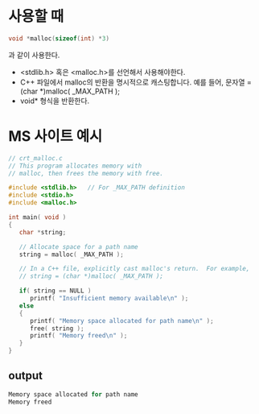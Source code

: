 # 사용할 때
```c
void *malloc(sizeof(int) *3)
```
과 같이 사용한다.
- <stdlib.h> 혹은 <malloc.h>를 선언해서 사용해야한다.
- C++ 파일에서 malloc의 반환을 명시적으로 캐스팅합니다. 예를 들어, 문자열 = (char *)malloc( _MAX_PATH );
- void\* 형식을 반환한다.
# MS 사이트 예시


```c
// crt_malloc.c
// This program allocates memory with
// malloc, then frees the memory with free.

#include <stdlib.h>   // For _MAX_PATH definition
#include <stdio.h>
#include <malloc.h>

int main( void )
{
   char *string;

   // Allocate space for a path name
   string = malloc( _MAX_PATH );

   // In a C++ file, explicitly cast malloc's return.  For example,
   // string = (char *)malloc( _MAX_PATH );

   if( string == NULL )
      printf( "Insufficient memory available\n" );
   else
   {
      printf( "Memory space allocated for path name\n" );
      free( string );
      printf( "Memory freed\n" );
   }
}
```
## output
```c
Memory space allocated for path name
Memory freed
```

